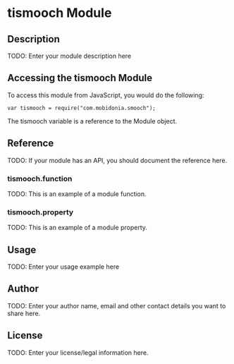 # tismooch Module

## Description

TODO: Enter your module description here

## Accessing the tismooch Module

To access this module from JavaScript, you would do the following:

    var tismooch = require("com.mobidonia.smooch");

The tismooch variable is a reference to the Module object.

## Reference

TODO: If your module has an API, you should document
the reference here.

### tismooch.function

TODO: This is an example of a module function.

### tismooch.property

TODO: This is an example of a module property.

## Usage

TODO: Enter your usage example here

## Author

TODO: Enter your author name, email and other contact
details you want to share here.

## License

TODO: Enter your license/legal information here.
